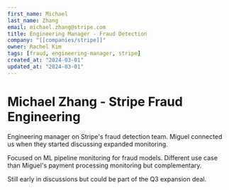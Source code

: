 ```yaml
---
first_name: Michael
last_name: Zhang
email: michael.zhang@stripe.com
title: Engineering Manager - Fraud Detection
company: "[[companies/stripe]]"
owner: Rachel Kim
tags: [fraud, engineering-manager, stripe]
created_at: "2024-03-01"
updated_at: "2024-03-01"
---
```


# Michael Zhang - Stripe Fraud Engineering

Engineering manager on Stripe's fraud detection team. Miguel connected us when they started discussing expanded monitoring.

Focused on ML pipeline monitoring for fraud models. Different use case than Miguel's payment processing monitoring but complementary.

Still early in discussions but could be part of the Q3 expansion deal.
